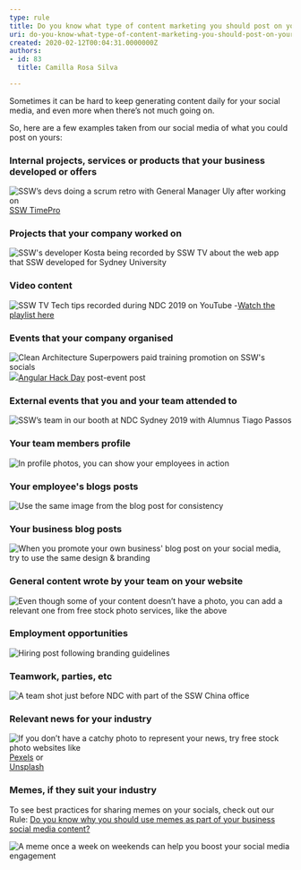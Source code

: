 ```yaml
---
type: rule
title: Do you know what type of content marketing you should post on your socials?
uri: do-you-know-what-type-of-content-marketing-you-should-post-on-your-socials
created: 2020-02-12T00:04:31.0000000Z
authors:
- id: 83
  title: Camilla Rosa Silva

---
```


Sometimes it can be hard to keep generating content daily for your social media, and even more when there’s not much going on.
 
So, here are a few examples taken from our social media of what you could post on yours:

### Internal projects, services or products that your business developed or offers

![SSW’s devs doing a scrum retro with General Manager Uly after working on <br>](teamwork.jpg)[SSW TimePro](https://sswtimepro.com/)
### Projects that your company worked on

![SSW's developer Kosta being recorded by SSW TV about the web app that SSW developed for Sydney University](breast.jpg)
### Video content

![SSW TV Tech tips recorded during NDC 2019 on YouTube - <br>](sswtv.jpg)[Watch the playlist here](https://www.youtube.com/playlist?list=PLpiOR7CBNvlqSNO-jkFxuAqy9uL6vnfkx)
### Events that your company organised

![Clean Architecture Superpowers paid training promotion on SSW's socials](promoclean.jpg)
![<br>](sswevents.jpg)[Angular Hack Day](https://angularhackday.com/) post-event post

### External events that you and your team attended to

![SSW’s team in our booth at NDC Sydney 2019 with Alumnus Tiago Passos](ndc.jpg)
### Your team members profile

![In profile photos, you can show your employees in action](kikisprofile.png)
### Your employee's blogs posts

![Use the same image from the blog post for consistency](blogpost.jpg)
### Your business blog posts

![When you promote your own business' blog post on your social media, try to use the same design & branding](blogpostssw.jpg)
### General content wrote by your team on your website


![Even though some of your content doesn’t have a photo, you can add a relevant one from free stock photo services, like the above](rules.jpg)
### Employment opportunities

![Hiring post following branding guidelines](hiringpost.jpg)
### Teamwork, parties, etc

![A team shot just before NDC with part of the SSW China office](teamwork2.jpg)
### Relevant news for your industry

![If you don’t have a catchy photo to represent your news, try free stock photo websites like <br>](technews.jpg)[Pexels](https://www.pexels.com/) or <br>      [Unsplash](https://unsplash.com/)
### Memes, if they suit your industry


To see best practices for sharing memes on your socials, check out our Rule: [Do you know why you should use memes as part of your business social media content?](/_layouts/15/FIXUPREDIRECT.ASPX?WebId=3dfc0e07-e23a-4cbb-aac2-e778b71166a2&TermSetId=07da3ddf-0924-4cd2-a6d4-a4809ae20160&TermId=a79d64e4-ed1b-441a-9db1-95e1777c7b12)
      
![A meme once a week on weekends can help you boost your social media engagement](meme.png)
